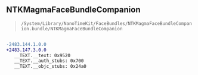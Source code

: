 ## NTKMagmaFaceBundleCompanion

> `/System/Library/NanoTimeKit/FaceBundles/NTKMagmaFaceBundleCompanion.bundle/NTKMagmaFaceBundleCompanion`

```diff

-2483.144.1.0.0
+2483.147.3.0.0
   __TEXT.__text: 0x9520
   __TEXT.__auth_stubs: 0x700
   __TEXT.__objc_stubs: 0x24a0

```
